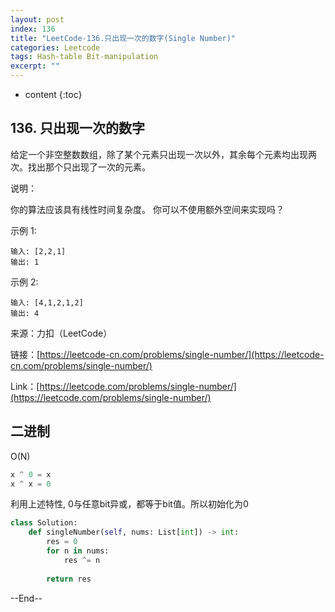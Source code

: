 ```yaml
---
layout: post
index: 136
title: "LeetCode-136.只出现一次的数字(Single Number)"
categories: Leetcode
tags: Hash-table Bit-manipulation
excerpt: ""
---
```


* content
{:toc}

## 136. 只出现一次的数字

给定一个非空整数数组，除了某个元素只出现一次以外，其余每个元素均出现两次。找出那个只出现了一次的元素。

说明：

你的算法应该具有线性时间复杂度。 你可以不使用额外空间来实现吗？

示例 1:

```
输入: [2,2,1]
输出: 1
```

示例 2:

```
输入: [4,1,2,1,2]
输出: 4
```

来源：力扣（LeetCode）

链接：[https://leetcode-cn.com/problems/single-number/](https://leetcode-cn.com/problems/single-number/)

Link：[https://leetcode.com/problems/single-number/](https://leetcode.com/problems/single-number/)

## 二进制

O(N)

```python
x ^ 0 = x
x ^ x = 0
```

利用上述特性, 0与任意bit异或，都等于bit值。所以初始化为0

```python
class Solution:
    def singleNumber(self, nums: List[int]) -> int:
        res = 0
        for n in nums:
            res ^= n
            
        return res
```

--End--


